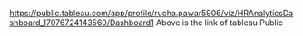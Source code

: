 https://public.tableau.com/app/profile/rucha.pawar5906/viz/HRAnalyticsDashboard_17076724143560/Dashboard1
Above is the link of tableau Public
